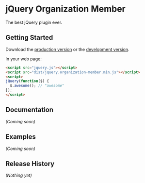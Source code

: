 # jQuery Organization Member

The best jQuery plugin ever.

## Getting Started
Download the [production version][min] or the [development version][max].

[min]: https://raw.github.com/chenming142/jquery.organization-member/master/dist/jquery.organization-member.min.js
[max]: https://raw.github.com/chenming142/jquery.organization-member/master/dist/jquery.organization-member.js

In your web page:

```html
<script src="jquery.js"></script>
<script src="dist/jquery.organization-member.min.js"></script>
<script>
jQuery(function($) {
  $.awesome(); // "awesome"
});
</script>
```

## Documentation
_(Coming soon)_

## Examples
_(Coming soon)_

## Release History
_(Nothing yet)_
